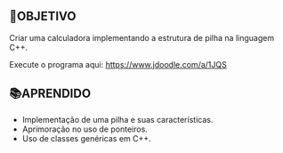## 💎OBJETIVO

Criar uma calculadora implementando a estrutura de pilha na linguagem C++.

Execute o programa aqui: https://www.jdoodle.com/a/1JQS

## 📚APRENDIDO
- Implementação de uma pilha e suas características.
- Aprimoração no uso de ponteiros.
- Uso de classes genéricas em C++.
